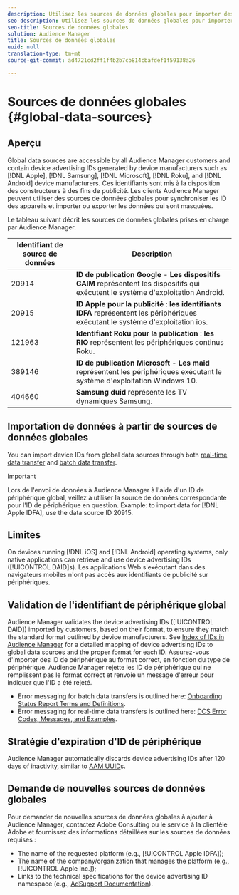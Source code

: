 ```yaml
---
description: Utilisez les sources de données globales pour importer des ID de publicité de périphérique.
seo-description: Utilisez les sources de données globales pour importer des ID de publicité de périphérique.
seo-title: Sources de données globales
solution: Audience Manager
title: Sources de données globales
uuid: null
translation-type: tm+mt
source-git-commit: ad4721cd2ff1f4b2b7cb814cbafdef1f59138a26

---
```



# Sources de données globales {#global-data-sources}

## Aperçu

Global data sources are accessible by all Audience Manager customers and contain device advertising IDs generated by device manufacturers such as [!DNL Apple], [!DNL Samsung], [!DNL Microsoft], [!DNL Roku], and [!DNL Android] device manufacturers. Ces identifiants sont mis à la disposition des constructeurs à des fins de publicité. Les clients Audience Manager peuvent utiliser des sources de données globales pour synchroniser les ID des appareils et importer ou exporter les données qui sont masquées.

Le tableau suivant décrit les sources de données globales prises en charge par Audience Manager.

| Identifiant de source de données | Description |
|---|---|
| 20914 | **ID de publication Google** - **Les dispositifs GAIM** représentent les dispositifs qui exécutent le système d&#39;exploitation Android. |
| 20915 | **ID Apple pour la publicité** : **les identifiants IDFA** représentent les périphériques exécutant le système d&#39;exploitation ios. |
| 121963 | **Identifiant Roku pour la publication** : **les RIO** représentent les périphériques continus Roku. |
| 389146 | **ID de publication Microsoft** - **Les maid** représentent les périphériques exécutant le système d&#39;exploitation Windows 10. |
| 404660 | **Samsung duid** représente les TV dynamiques Samsung. |

## Importation de données à partir de sources de données globales

You can import device IDs from global data sources through both [real-time data transfer](../integration/sending-audience-data/real-time-data-integration/real-time-data-transfer.md) and [batch data transfer](../integration/sending-audience-data/batch-data-transfer-explained/batch-data-transfer-explained.md).

>[!IMPORTANT]
>
>Lors de l&#39;envoi de données à Audience Manager à l&#39;aide d&#39;un ID de périphérique global, veillez à utiliser la source de données correspondante pour l&#39;ID de périphérique en question. Example: to import data for [!DNL Apple IDFA], use the data source ID 20915.

## Limites

On devices running [!DNL iOS] and [!DNL Android] operating systems, only native applications can retrieve and use device advertising IDs ([!UICONTROL DAID]s). Les applications Web s&#39;exécutant dans des navigateurs mobiles n&#39;ont pas accès aux identifiants de publicité sur périphériques.

## Validation de l&#39;identifiant de périphérique global

Audience Manager validates the device advertising IDs ([!UICONTROL DAID]) imported by customers, based on their format, to ensure they match the standard format outlined by device manufacturers. See [Index of IDs in Audience Manager](../reference/ids-in-aam.md) for a detailed mapping of device advertising IDs to global data sources and the proper format for each ID. Assurez-vous d&#39;importer des ID de périphérique au format correct, en fonction du type de périphérique. Audience Manager rejette les ID de périphérique qui ne remplissent pas le format correct et renvoie un message d&#39;erreur pour indiquer que l&#39;ID a été rejeté.

* Error messaging for batch data transfers is outlined here: [Onboarding Status Report Terms and Definitions](../reporting/onboarding-status-report.md#report-terms-conditions).
* Error messaging for real-time data transfers is outlined here: [DCS Error Codes, Messages, and Examples](../api/dcs-intro/dcs-api-reference/dcs-error-codes.md).

## Stratégie d&#39;expiration d&#39;ID de périphérique

Audience Manager automatically discards device advertising IDs after 120 days of inactivity, similar to [AAM UUID](../faq/faq-privacy.md)s.

## Demande de nouvelles sources de données globales

Pour demander de nouvelles sources de données globales à ajouter à Audience Manager, contactez Adobe Consulting ou le service à la clientèle Adobe et fournissez des informations détaillées sur les sources de données requises :

* The name of the requested platform (e.g., [!UICONTROL Apple IDFA]);
* The name of the company/organization that manages the platform (e.g., [!UICONTROL Apple Inc.]);
* Links to the technical specifications for the device advertising ID namespace (e.g., [AdSupport Documentation](https://developer.apple.com/documentation/adsupport)).
